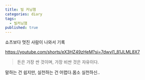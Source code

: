 ```yaml
---
title: 빌 커닝햄
categories: diary
tags:
  - 빌커닝햄
published: true
---
```

쇼츠보다 멋진 사람이 나와서 기록

https://youtube.com/shorts/eX3HZ49zHeM?si=7dwvI1_81JLML8X7

> 돈은 가장 싼 것이며, 가장 비싼 것은 자유이다.

말하는 건 쉽지만, 실천하는 건 어렵다.몸소 실천하신..